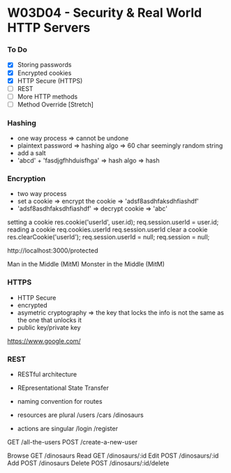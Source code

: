 # W03D04 - Security & Real World HTTP Servers

### To Do
- [x] Storing passwords
- [x] Encrypted cookies
- [x] HTTP Secure (HTTPS)
- [ ] REST
- [ ] More HTTP methods
- [ ] Method Override [Stretch]

### Hashing
* one way process => cannot be undone
* plaintext password => hashing algo => 60 char seemingly random string
* add a salt
* 'abcd' + 'fasdjgfhhduisfhga' => hash algo => hash

### Encryption
* two way process
* set a cookie => encrypt the cookie => 'adsf8asdhfaksdhfiashdf'
* 'adsf8asdhfaksdhfiashdf' => decrypt cookie => 'abc'

setting a cookie
  res.cookie('userId', user.id);
  req.session.userId = user.id;
reading a cookie
  req.cookies.userId
  req.session.userId
clear a cookie
  res.clearCookie('userId');
  req.session.userId = null;
  req.session = null;


http://localhost:3000/protected

Man in the Middle (MitM)
Monster in the Middle (MitM)

### HTTPS
* HTTP Secure
* encrypted
* asymetric cryptography => the key that locks the info is not the same as the one that unlocks it
* public key/private key

https://www.google.com/

### REST
* RESTful architecture
* REpresentational State Transfer

* naming convention for routes
* resources are plural /users /cars /dinosaurs
* actions are singular /login /register

GET /all-the-users
POST /create-a-new-user

Browse  GET   /dinosaurs
Read    GET   /dinosaurs/:id
Edit    POST  /dinosaurs/:id
Add     POST  /dinosaurs
Delete  POST  /dinosaurs/:id/delete



<script src="https://cdnjs.cloudflare.com/ajax/libs/jquery/3.7.1/jquery.min.js" integrity="sha512-v2CJ7UaYy4JwqLDIrZUI/4hqeoQieOmAZNXBeQyjo21dadnwR+8ZaIJVT8EE2iyI61OV8e6M8PP2/4hpQINQ/g==" crossorigin="anonymous" referrerpolicy="no-referrer"></script>





